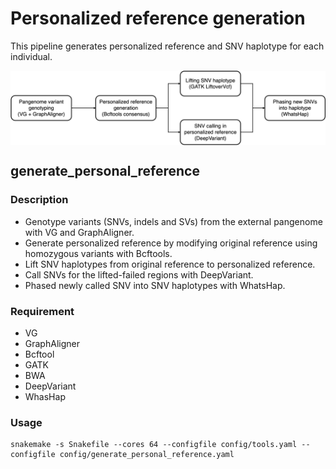 # Personalized reference generation
This pipeline generates personalized reference and SNV haplotype for each individual.

<img align="middle" width="968" src="personal_reference.jpg"/>

## generate_personal_reference
### Description
-  Genotype variants (SNVs, indels and SVs) from the external pangenome with VG and GraphAligner.
-  Generate personalized reference by modifying original reference using homozygous variants with Bcftools.
-  Lift SNV haplotypes from original reference to personalized reference.
-  Call SNVs for the lifted-failed regions with DeepVariant.
-  Phased newly called SNV into SNV haplotypes with WhatsHap.
### Requirement
-  VG
-  GraphAligner
-  Bcftool
-  GATK
-  BWA
-  DeepVariant
-  WhasHap
### Usage
```shell
snakemake -s Snakefile --cores 64 --configfile config/tools.yaml --configfile config/generate_personal_reference.yaml
```
